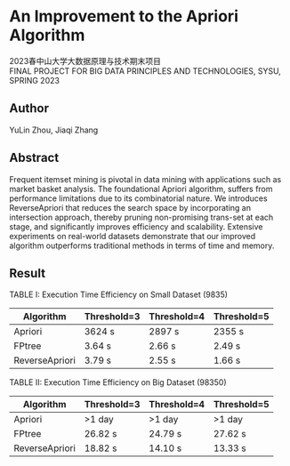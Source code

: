 # An Improvement to the Apriori Algorithm
2023春中山大学大数据原理与技术期末项目  
FINAL PROJECT FOR BIG DATA PRINCIPLES AND TECHNOLOGIES, SYSU, SPRING 2023

## Author
YuLin Zhou, Jiaqi Zhang

## Abstract
Frequent itemset mining is pivotal in data mining with applications such as market basket analysis. The foundational Apriori algorithm, suffers from performance limitations due to its combinatorial nature. We introduces ReverseApriori that reduces the search space by incorporating an intersection approach, thereby pruning non-promising trans-set at each stage, and significantly improves efficiency and scalability. Extensive experiments on real-world datasets demonstrate that our improved algorithm outperforms traditional methods in terms of time and memory.

## Result
TABLE I: Execution Time Efficiency on Small Dataset (9835)

| Algorithm      | Threshold=3 | Threshold=4 | Threshold=5 |
|----------------|-------------|-------------|-------------|
| Apriori        | 3624 s      | 2897 s      | 2355 s      |
| FPtree         | 3.64 s      | 2.66 s      | 2.49 s      |
| ReverseApriori | 3.79 s      | 2.55 s      | 1.66 s      |

TABLE II: Execution Time Efficiency on Big Dataset (98350)

| Algorithm      | Threshold=3 | Threshold=4 | Threshold=5 |
|----------------|-------------|-------------|-------------|
| Apriori        | >1 day      | >1 day      | >1 day      |
| FPtree         | 26.82 s     | 24.79 s     | 27.62 s     |
| ReverseApriori | 18.82 s     | 14.10 s     | 13.33 s     |
